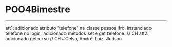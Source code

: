 # POO4Bimestre
--------------------------------------------------
att1: adicionado atributo "telefone" na classe pessoa ifro, instanciado telefone no login, adicionado métodos set e get telefone. // CH
att2: adicionado getcurso // CH
#Celso, André, Luiz, Judson
